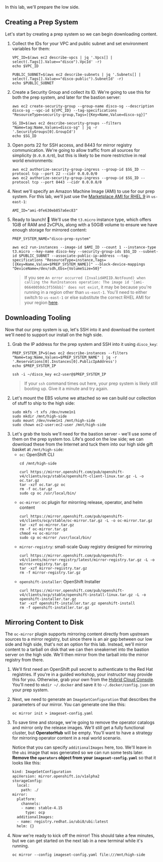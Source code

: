 In this lab, we'll prepare the low side.

## Creating a Prep System
Let's start by creating a prep system so we can begin downloading content.

1. Collect the IDs for your VPC and public subnet and set environment variables for them:
   ```execute
   VPC_ID=$(aws ec2 describe-vpcs | jq '.Vpcs[] | select(.Tags[].Value=="disco").VpcId' -r)
   echo $VPC_ID

   PUBLIC_SUBNET=$(aws ec2 describe-subnets | jq '.Subnets[] | select(.Tags[].Value=="disco-public").SubnetId' -r)
   echo $PUBLIC_SUBNET
   ```
2. Create a Security Group and collect its ID. We're going to use this for both the prep system, and later for the bastion server:
   ```execute
   aws ec2 create-security-group --group-name disco-sg --description disco-sg --vpc-id ${VPC_ID} --tag-specifications "ResourceType=security-group,Tags=[{Key=Name,Value=disco-sg}]"

   SG_ID=$(aws ec2 describe-security-groups --filters "Name=tag:Name,Values=disco-sg" | jq -r '.SecurityGroups[0].GroupId')
   echo $SG_ID
   ```
3. Open ports 22 for SSH access, and 8443 for mirror registry communication. We're going to allow traffic from all sources for simplicity (`0.0.0.0/0`), but this is likely to be more restrictive in real world environments:
   ```execute
   aws ec2 authorize-security-group-ingress --group-id $SG_ID --protocol tcp --port 22 --cidr 0.0.0.0/0
   aws ec2 authorize-security-group-ingress --group-id $SG_ID --protocol tcp --port 8443 --cidr 0.0.0.0/0
   ```
4. Next we'll specify an Amazon Machine Image (AMI) to use for our prep system. For this lab, we'll just use the [Marketplace AMI for RHEL 9](https://us-east-1.console.aws.amazon.com/ec2/home?region=us-east-1#ImageDetails:imageId=ami-0fe630eb857a6ec83) in `us-east-1`:
   ```execute
   AMI_ID="ami-0fe630eb857a6ec83"
   ```
5. Ready to launch! 🚀 We'll use the `t3.micro` instance type, which offers 1GiB of RAM and 2vCPUs, along with a 50GiB volume to ensure we have enough storage for mirrored content:
   ```execute
   PREP_SYSTEM_NAME="disco-prep-system"

   aws ec2 run-instances --image-id $AMI_ID --count 1 --instance-type t3.micro --key-name disco-key --security-group-ids $SG_ID --subnet-id $PUBLIC_SUBNET --associate-public-ip-address --tag-specifications "ResourceType=instance,Tags=[{Key=Name,Value=$PREP_SYSTEM_NAME}]" --block-device-mappings "DeviceName=/dev/sdh,Ebs={VolumeSize=50}"
   ```
   > If you see `An error occurred (InvalidAMIID.NotFound) when calling the RunInstances operation: The image id '[ami-06640050dc3f556bb]' does not exist`, it may be because you're running in a region other than `us-east-1`. You'll need to either switch to `us-east-1` or else substitute the correct RHEL AMI for your region [here](https://us-east-1.console.aws.amazon.com/ec2/home).

## Downloading Tooling
Now that our prep system is up, let's SSH into it and download the content we'll need to support our install on the high side.

1. Grab the IP address for the prep system and SSH into it using `disco_key`:
   ```execute
   PREP_SYSTEM_IP=$(aws ec2 describe-instances --filters "Name=tag:Name,Values=$PREP_SYSTEM_NAME" | jq -r '.Reservations[0].Instances[0].PublicIpAddress')
   echo $PREP_SYSTEM_IP

   ssh -i ~/disco_key ec2-user@$PREP_SYSTEM_IP
   ```
   > If your `ssh` command times out here, your prep system is likely still booting up. Give it a minute and try again.
2. Let's mount the EBS volume we attached so we can build our collection of stuff to ship to the high side:
   ```execute
   sudo mkfs -t xfs /dev/nvme1n1
   sudo mkdir /mnt/high-side
   sudo mount /dev/nvme1n1 /mnt/high-side
   sudo chown ec2-user:ec2-user /mnt/high-side
   ```
3. Let's grab the tools we'll need for the bastion server - we'll use some of them on the prep system too. Life's good on the low side; we can download these from the Internet and tuck them into our high side gift basket at `/mnt/high-side`:
   * `oc`: OpenShift CLI
      ```execute
      cd /mnt/high-side

      curl https://mirror.openshift.com/pub/openshift-v4/clients/ocp/stable/openshift-client-linux.tar.gz -L -o oc.tar.gz
      tar -xzf oc.tar.gz oc
      rm -f oc.tar.gz
      sudo cp oc /usr/local/bin/
      ```
   * `oc-mirror`: oc plugin for mirorring release, operator, and helm content
     ```execute
     curl https://mirror.openshift.com/pub/openshift-v4/clients/ocp/stable/oc-mirror.tar.gz -L -o oc-mirror.tar.gz
     tar -xzf oc-mirror.tar.gz
     rm -f oc-mirror.tar.gz
     chmod +x oc-mirror
     sudo cp oc-mirror /usr/local/bin/
     ```
   * `mirror-registry`: small-scale Quay registry designed for mirroring
     ```execute
     curl https://mirror.openshift.com/pub/openshift-v4/clients/mirror-registry/latest/mirror-registry.tar.gz -L -o mirror-registry.tar.gz
     tar -xzf mirror-registry.tar.gz
     rm -f mirror-registry.tar.gz
     ```
   * `openshift-installer`: OpenShift Installer
     ```execute
     curl https://mirror.openshift.com/pub/openshift-v4/clients/ocp/stable/openshift-install-linux.tar.gz -L -o openshift-installer.tar.gz
     tar -xzf openshift-installer.tar.gz openshift-install
     rm -f openshift-installer.tar.gz
     ```

## Mirroring Content to Disk
The `oc-mirror` plugin supports mirroring content directly from upstream sources to a mirror registry, but since there is an air gap between our low side and high side, that's not an option for this lab. Instead, we'll mirror content to a tarball on disk that we can then sneakernet into the bastion server on the high side. We'll then mirror from the tarball into the mirror registry from there.

1. We'll first need an OpenShift pull secret to authenticate to the Red Hat registries. If you're in a guided workshop, your instructor may provide this for you. Otherwise, grab your own from the [Hybrid Cloud Console](https://console.redhat.com/openshift/install/pull-secret). You'll need to `mkdir ~/.docker` and save it to `~/.docker/config.json` on your prep system.
2. Next, we need to generate an `ImageSetConfiguration` that describes the parameters of our mirror. You can generate one like this:
   ```execute
   oc mirror init > imageset-config.yaml
   ```
3. To save time and storage, we're going to remove the operator catalogs and mirror only the release images. We'll still get a fully functional cluster, but **OperatorHub** will be empty. You'll want to have a strategy for mirroring operator content in a real world scenario.
 
   Notice that you can specify `additionalImages` here, too. We'll leave in the `ubi` image that was generated so we can run some tests later. **Remove the `operators` object from your `imageset-config.yaml`** so that it looks like this:
   ```bash
   kind: ImageSetConfiguration
   apiVersion: mirror.openshift.io/v1alpha2
   storageConfig:
     local:
       path: ./
   mirror:
     platform:
       channels:
       - name: stable-4.15
         type: ocp
     additionalImages:
     - name: registry.redhat.io/ubi8/ubi:latest
     helm: {}
   ```
4. Now we're ready to kick off the mirror! This should take a few minutes, but we can get started on the next lab in a new terminal while it's running.
   ```execute
   oc mirror --config imageset-config.yaml file:///mnt/high-side
   ```
